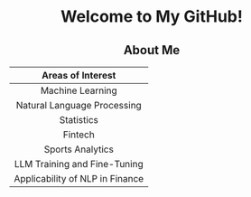<div align="center">

# Welcome to My GitHub!

## About Me

| Areas of Interest          |
|----------------------------|
| <div align = "center"> Machine Learning </div>          |
| <div align = "center"> Natural Language Processing </div> |
| <div align = "center"> Statistics       </div>           |
| <div align = "center"> Fintech      </div>               |
| <div align = "center"> Sports Analytics    </div>        |
| <div align = "center"> LLM Training and Fine-Tuning </div> |
| <div align = "center"> Applicability of NLP in Finance  </div> | 




</div>
